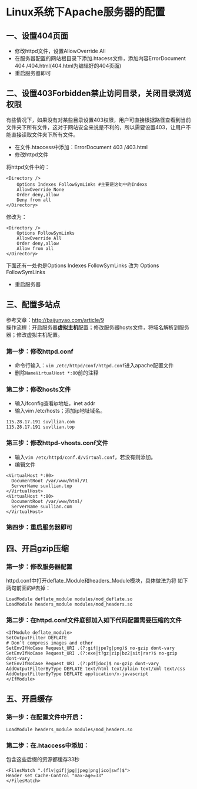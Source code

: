 # Linux系统下Apache服务器的配置

## 一、设置404页面
* 修改httpd文件，设置AllowOverride All
* 在服务器配置的网站根目录下添加.htacess文件，添加内容ErrorDocument 404 /404.html(404.html为编辑好的404页面)
* 重启服务器即可

## 二、设置403Forbidden禁止访问目录，关闭目录浏览权限
有些情况下，如果没有对某些目录设置403权限，用户可直接根据路径查看到当前文件夹下所有文件，这对于网站安全来说是不利的，所以需要设置403，让用户不能直接读取文件夹下所有文件。

* 在文件.htaccess中添加：ErrorDocument 403 /403.html
* 修改httpd文件

将httpd文件中的：
``` 
<Directory />
    Options Indexes FollowSymLinks #主要是这句中的Indexs
    AllowOverride None
    Order deny,allow
    Deny from all
</Directory>
```
修改为：
```
<Directory />
    Options FollowSymLinks
    AllowOverride All
    Order deny,allow
    Allow from all
</Directory>
```
下面还有一处也是Options Indexes FollowSymLinks
改为 Options FollowSymLinks

* 重启服务器

## 三、配置多站点   
参考文章：http://baijunyao.com/article/9  
操作流程：开启服务器**虚拟主机**配置；修改服务器hosts文件，将域名解析到服务器；修改虚拟主机配置。

### 第一步：修改httpd.conf
* 命令行输入：`vim /etc/httpd/conf/httpd.conf`进入apache配置文件
* 删除`NameVirtualHost *:80`前的注释

### 第二步：修改hosts文件
* 输入ifconfig查看ip地址，inet addr
* 输入vim /etc/hosts；添加ip地址域名。
```
115.28.17.191 suvllian.com
115.28.17.191 suvllian.top
```

### 第三步：修改httpd-vhosts.conf文件
* 输入`vim /etc/httpd/conf.d/virtual.conf`，若没有则添加。
* 编辑文件
```
<VirtualHost *:80>
  DocumentRoot /var/www/html/V1
  ServerName suvllian.top
</VirtualHost>
<VirtualHost *:80>
  DocumentRoot /var/www/html/
  ServerName suvllian.com
</VirtualHost>
```

### 第四步：重启服务器即可

## 四、开启gzip压缩
### 第一步：修改服务器配置
httpd.conf中打开deflate_Module和headers_Module模块，具体做法为将 如下两句前面的#去掉：
```
LoadModule deflate_module modules/mod_deflate.so
LoadModule headers_module modules/mod_headers.so
```

### 第二步：在httpd.conf文件底部加入如下代码配置需要压缩的文件
```
<IfModule deflate_module>
SetOutputFilter DEFLATE
# Don’t compress images and other
SetEnvIfNoCase Request_URI .(?:gif|jpe?g|png)$ no-gzip dont-vary
SetEnvIfNoCase Request_URI .(?:exe|t?gz|zip|bz2|sit|rar)$ no-gzip dont-vary
SetEnvIfNoCase Request_URI .(?:pdf|doc)$ no-gzip dont-vary
AddOutputFilterByType DEFLATE text/html text/plain text/xml text/css
AddOutputFilterByType DEFLATE application/x-javascript
</IfModule>
```

## 五、开启缓存
### 第一步：在配置文件中开启：
```
LoadModule headers_module modules/mod_headers.so
```
### 第二步：在.htaccess中添加：
包含这些后缀的资源都缓存33秒
```
<FilesMatch ".(flv|gif|jpg|jpeg|png|ico|swf)$">
Header set Cache-Control "max-age=33"
</FilesMatch>
```